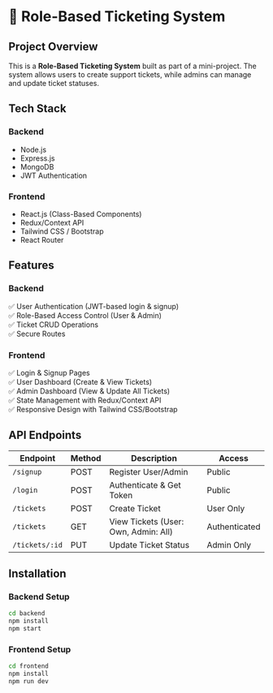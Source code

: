 # 🎯 Role-Based Ticketing System

## Project Overview
This is a **Role-Based Ticketing System** built as part of a mini-project. The system allows users to create support tickets, while admins can manage and update ticket statuses.

## Tech Stack
### Backend
- Node.js
- Express.js
- MongoDB
- JWT Authentication

### Frontend
- React.js (Class-Based Components)
- Redux/Context API
- Tailwind CSS / Bootstrap
- React Router

## Features
### Backend
✅ User Authentication (JWT-based login & signup)  
✅ Role-Based Access Control (User & Admin)  
✅ Ticket CRUD Operations  
✅ Secure Routes  

### Frontend
✅ Login & Signup Pages  
✅ User Dashboard (Create & View Tickets)  
✅ Admin Dashboard (View & Update All Tickets)  
✅ State Management with Redux/Context API  
✅ Responsive Design with Tailwind CSS/Bootstrap  

## API Endpoints
| Endpoint         | Method | Description                 | Access    |
|----------------|-------|----------------------------|----------|
| `/signup`      | POST  | Register User/Admin        | Public   |
| `/login`       | POST  | Authenticate & Get Token   | Public   |
| `/tickets`     | POST  | Create Ticket              | User Only |
| `/tickets`     | GET   | View Tickets (User: Own, Admin: All) | Authenticated |
| `/tickets/:id` | PUT   | Update Ticket Status       | Admin Only |

## Installation
### Backend Setup
```bash
cd backend
npm install
npm start
```

### Frontend Setup
```bash
cd frontend
npm install
npm run dev
```




